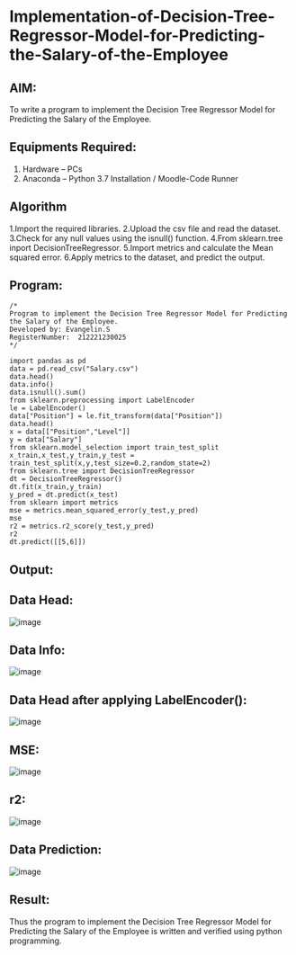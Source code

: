 # Implementation-of-Decision-Tree-Regressor-Model-for-Predicting-the-Salary-of-the-Employee

## AIM:
To write a program to implement the Decision Tree Regressor Model for Predicting the Salary of the Employee.

## Equipments Required:
1. Hardware – PCs
2. Anaconda – Python 3.7 Installation / Moodle-Code Runner

## Algorithm
1.Import the required libraries.
2.Upload the csv file and read the dataset.
3.Check for any null values using the isnull() function.
4.From sklearn.tree inport DecisionTreeRegressor.
5.Import metrics and calculate the Mean squared error.
6.Apply metrics to the dataset, and predict the output.
## Program:
```
/*
Program to implement the Decision Tree Regressor Model for Predicting the Salary of the Employee.
Developed by: Evangelin.S
RegisterNumber:  212221230025
*/

import pandas as pd
data = pd.read_csv("Salary.csv")
data.head()
data.info()
data.isnull().sum()
from sklearn.preprocessing import LabelEncoder
le = LabelEncoder()
data["Position"] = le.fit_transform(data["Position"])
data.head()
x = data[["Position","Level"]]
y = data["Salary"]
from sklearn.model_selection import train_test_split
x_train,x_test,y_train,y_test = train_test_split(x,y,test_size=0.2,random_state=2)
from sklearn.tree import DecisionTreeRegressor
dt = DecisionTreeRegressor()
dt.fit(x_train,y_train)
y_pred = dt.predict(x_test)
from sklearn import metrics
mse = metrics.mean_squared_error(y_test,y_pred)
mse
r2 = metrics.r2_score(y_test,y_pred)
r2
dt.predict([[5,6]])

```

## Output:
## Data Head:
![image](https://user-images.githubusercontent.com/94219798/172993169-50b25e80-bc98-47ef-8d1d-06cc2367c9c4.png)

## Data Info:
![image](https://user-images.githubusercontent.com/94219798/172993202-568c8009-4c23-4e2f-9a8b-9d86a365a344.png)

## Data Head after applying LabelEncoder():
![image](https://user-images.githubusercontent.com/94219798/172993236-5bf144fb-024e-4d48-8170-9224c4b78f69.png)

## MSE:
![image](https://user-images.githubusercontent.com/94219798/172993284-10c89ea3-f9ac-4fbc-aacb-c582b9fb241b.png)

## r2:
![image](https://user-images.githubusercontent.com/94219798/172993306-3264f824-455b-45dd-a61b-8428a137c2fc.png)

## Data Prediction:
![image](https://user-images.githubusercontent.com/94219798/172993339-daa5aefa-8f18-4add-bab0-3ff91be1f0f0.png)



## Result:
Thus the program to implement the Decision Tree Regressor Model for Predicting the Salary of the Employee is written and verified using python programming.

